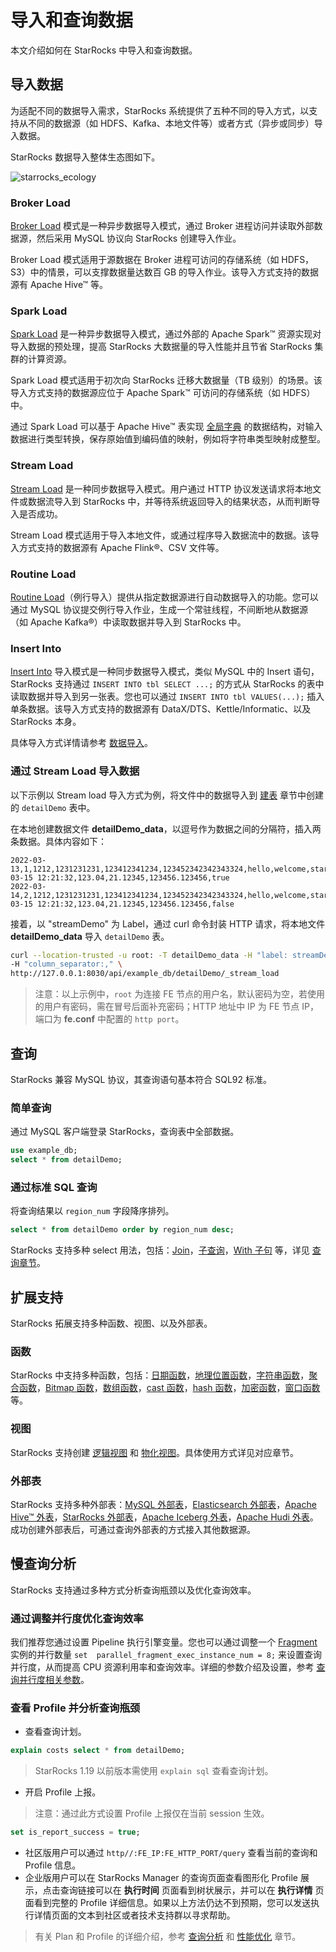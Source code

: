 # 导入和查询数据

本文介绍如何在 StarRocks 中导入和查询数据。

## 导入数据

为适配不同的数据导入需求，StarRocks 系统提供了五种不同的导入方式，以支持从不同的数据源（如 HDFS、Kafka、本地文件等）或者方式（异步或同步）导入数据。

StarRocks 数据导入整体生态图如下。

![starrocks_ecology](../assets/screenshot_1615530614737.png)

### Broker Load

[Broker Load](/loading/BrokerLoad.md) 模式是一种异步数据导入模式，通过 Broker 进程访问并读取外部数据源，然后采用 MySQL 协议向 StarRocks 创建导入作业。

Broker Load 模式适用于源数据在 Broker 进程可访问的存储系统（如 HDFS，S3）中的情景，可以支撑数据量达数百 GB 的导入作业。该导入方式支持的数据源有 Apache Hive™ 等。

### Spark Load

[Spark Load](/loading/SparkLoad.md) 是一种异步数据导入模式，通过外部的 Apache Spark™ 资源实现对导入数据的预处理，提高 StarRocks 大数据量的导入性能并且节省 StarRocks 集群的计算资源。

Spark Load 模式适用于初次向 StarRocks 迁移大数据量（TB 级别）的场景。该导入方式支持的数据源应位于 Apache Spark™ 可访问的存储系统（如 HDFS）中。

通过 Spark Load 可以基于 Apache Hive™ 表实现 [全局字典](/loading/SparkLoad.md) 的数据结构，对输入数据进行类型转换，保存原始值到编码值的映射，例如将字符串类型映射成整型。

### Stream Load

[Stream Load](/loading/StreamLoad.md) 是一种同步数据导入模式。用户通过 HTTP 协议发送请求将本地文件或数据流导入到 StarRocks 中，并等待系统返回导入的结果状态，从而判断导入是否成功。

Stream Load 模式适用于导入本地文件，或通过程序导入数据流中的数据。该导入方式支持的数据源有 Apache Flink®、CSV 文件等。

### Routine Load

[Routine Load](/loading/RoutineLoad.md)（例行导入）提供从指定数据源进行自动数据导入的功能。您可以通过 MySQL 协议提交例行导入作业，生成一个常驻线程，不间断地从数据源（如 Apache Kafka®）中读取数据并导入到 StarRocks 中。

### Insert Into

[Insert Into](/loading/InsertInto.md) 导入模式是一种同步数据导入模式，类似 MySQL 中的 Insert 语句，StarRocks 支持通过 `INSERT INTO tbl SELECT ...;` 的方式从 StarRocks 的表中读取数据并导入到另一张表。您也可以通过 `INSERT INTO tbl VALUES(...);` 插入单条数据。该导入方式支持的数据源有 DataX/DTS、Kettle/Informatic、以及 StarRocks 本身。

具体导入方式详情请参考 [数据导入](../loading/Loading_intro.md)。

### 通过 Stream Load 导入数据

以下示例以 Stream load 导入方式为例，将文件中的数据导入到 [建表](/quick_start/Create_table.md) 章节中创建的 `detailDemo` 表中。

在本地创建数据文件 **detailDemo_data**，以逗号作为数据之间的分隔符，插入两条数据。具体内容如下：

```Plain Text
2022-03-13,1,1212,1231231231,123412341234,123452342342343324,hello,welcome,starrocks,2022-03-15 12:21:32,123.04,21.12345,123456.123456,true
2022-03-14,2,1212,1231231231,123412341234,123452342342343324,hello,welcome,starrocks,2022-03-15 12:21:32,123.04,21.12345,123456.123456,false
```

接着，以 "streamDemo" 为 Label，通过 curl 命令封装 HTTP 请求，将本地文件 **detailDemo_data** 导入 `detailDemo` 表。

```bash
curl --location-trusted -u root: -T detailDemo_data -H "label: streamDemo" \
-H "column_separator:," \
http://127.0.0.1:8030/api/example_db/detailDemo/_stream_load
```

> 注意：以上示例中，`root` 为连接 FE 节点的用户名，默认密码为空，若使用的用户有密码，需在冒号后面补充密码；HTTP 地址中 IP 为 FE 节点 IP，端口为 **fe.conf** 中配置的 `http port`。

## 查询

StarRocks 兼容 MySQL 协议，其查询语句基本符合 SQL92 标准。

### 简单查询

通过 MySQL 客户端登录 StarRocks，查询表中全部数据。

```sql
use example_db;
select * from detailDemo;
```

### 通过标准 SQL 查询

将查询结果以 `region_num` 字段降序排列。

```sql
select * from detailDemo order by region_num desc;
```

StarRocks 支持多种 select 用法，包括：[Join](/sql-reference/sql-statements/data-manipulation/SELECT.md#%E8%BF%9E%E6%8E%A5join)，[子查询](/sql-reference/sql-statements/data-manipulation/SELECT.md#子查询)，[With 子句](/sql-reference/sql-statements/data-manipulation/SELECT.md#with%E5%AD%90%E5%8F%A5) 等，详见 [查询章节](/sql-reference/sql-statements/data-manipulation/SELECT.md)。

## 扩展支持

StarRocks 拓展支持多种函数、视图、以及外部表。

### 函数

StarRocks 中支持多种函数，包括：[日期函数](/sql-reference/sql-functions/date-time-functions/convert_tz.md)，[地理位置函数](/sql-reference/sql-functions/spatial-functions/st_astext.md)，[字符串函数](/sql-reference/sql-functions/string-functions/append_trailing_char_if_absent.md)，[聚合函数](/sql-reference/sql-functions/aggregate-functions/approx_count_distinct.md)，[Bitmap 函数](/sql-reference/sql-functions/bitmap-functions/bitmap_and.md)，[数组函数](/sql-reference/sql-functions/array-functions/array_append.md)，[cast 函数](/sql-reference/sql-functions/cast.md)，[hash 函数](/sql-reference/sql-functions/hash-functions/murmur_hash3_32.md)，[加密函数](/sql-reference/sql-functions/encryption-functions/md5.md)，[窗口函数](/sql-reference/sql-functions/Window_function.md) 等。

### 视图

StarRocks 支持创建 [逻辑视图](/sql-reference/sql-statements/data-definition/CREATE%20VIEW.md#description) 和 [物化视图](/using_starrocks/Materialized_view.md#物化视图)。具体使用方式详见对应章节。

### 外部表

StarRocks 支持多种外部表：[MySQL 外部表](/data_source/External_table.md#mysql-外部表)，[Elasticsearch 外部表](/data_source/External_table.md#elasticsearch-外部表)，[Apache Hive™ 外表](/data_source/External_table.md#hive-外表)，[StarRocks 外部表](/data_source/External_table.md#starrocks-外部表)，[Apache Iceberg 外表](/data_source/External_table.md#apache-iceberg-外表)，[Apache Hudi 外表](/data_source/External_table.md#apache-hudi-外表)。成功创建外部表后，可通过查询外部表的方式接入其他数据源。

## 慢查询分析

StarRocks 支持通过多种方式分析查询瓶颈以及优化查询效率。

### 通过调整并行度优化查询效率

我们推荐您通过设置 Pipeline 执行引擎变量。您也可以通过调整一个 [Fragment](/introduction/features.md#mpp分布式执行框架) 实例的并行数量 `set  parallel_fragment_exec_instance_num = 8;` 来设置查询并行度，从而提高 CPU 资源利用率和查询效率。详细的参数介绍及设置，参考 [查询并行度相关参数](/administration/Query_management.md)。

### 查看 Profile 并分析查询瓶颈

* 查看查询计划。

```sql
explain costs select * from detailDemo;
```

> StarRocks 1.19 以前版本需使用 `explain sql` 查看查询计划。

* 开启 Profile 上报。

> 注意：通过此方式设置 Profile 上报仅在当前 session 生效。

```sql
set is_report_success = true;
```

* 社区版用户可以通过 `http//:FE_IP:FE_HTTP_PORT/query` 查看当前的查询和 Profile 信息。
* 企业版用户可以在 StarRocks Manager 的查询页面查看图形化 Profile 展示，点击查询链接可以在 **执行时间** 页面看到树状展示，并可以在 **执行详情** 页面看到完整的 Profile 详细信息。如果以上方法仍达不到预期，您可以发送执行详情页面的文本到社区或者技术支持群以寻求帮助。

> 有关 Plan 和 Profile 的详细介绍，参考 [查询分析](../administration/Query_planning.md) 和 [性能优化](../administration/Profiling.md) 章节。
